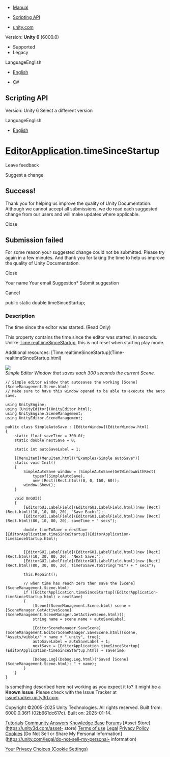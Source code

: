 [ ]()

  * [Manual](../Manual/index.html)
  * [Scripting API](../ScriptReference/index.html)

  * [unity.com](https://unity.com/)

Version: **Unity 6** (6000.0)

  * Supported
  * Legacy

LanguageEnglish

  * [English]()

  * C#

[ ](https://docs.unity3d.com)

## Scripting API

Version: Unity 6 Select a different version

LanguageEnglish

  * [English]()

#  [EditorApplication](EditorApplication.html).timeSinceStartup

Leave feedback

Suggest a change

## Success!

Thank you for helping us improve the quality of Unity Documentation. Although
we cannot accept all submissions, we do read each suggested change from our
users and will make updates where applicable.

Close

## Submission failed

For some reason your suggested change could not be submitted. Please <a>try
again</a> in a few minutes. And thank you for taking the time to help us
improve the quality of Unity Documentation.

Close

Your name Your email Suggestion* Submit suggestion

Cancel

[ ]()

public static double timeSinceStartup;

### Description

The time since the editor was started. (Read Only)

This property contains the time since the editor was started, in seconds.
Unlike [Time.realtimeSinceStartup](Time-realtimeSinceStartup.html), this is
not reset when starting play mode.  
  
Additional resources: [Time.realtimeSinceStartup](Time-
realtimeSinceStartup.html)  
  
![](../StaticFiles/ScriptRefImages/SimpleAutoSave.png)  
_Simple Editor Window that saves each 300 seconds the current Scene._

    
    
    // Simple editor window that autosaves the working [Scene](SceneManagement.Scene.html)
    // Make sure to have this window opened to be able to execute the auto save.  
      
    using UnityEngine;
    using [UnityEditor](UnityEditor.html);
    using UnityEngine.SceneManagement;
    using UnityEditor.SceneManagement;  
      
    public class SimpleAutoSave : [EditorWindow](EditorWindow.html)
    {
        static float saveTime = 300.0f;
        static double nextSave = 0;  
      
        static int autoSaveLabel = 1;  
      
        [[MenuItem](MenuItem.html)("Examples/Simple autoSave")]
        static void Init()
        {
            SimpleAutoSave window = (SimpleAutoSave)GetWindowWithRect(
                typeof(SimpleAutoSave),
                new [Rect](Rect.html)(0, 0, 160, 60));
            window.Show();
        }  
      
        void OnGUI()
        {
            [EditorGUI.LabelField](EditorGUI.LabelField.html)(new [Rect](Rect.html)(10, 10, 80, 20), "Save Each:");
            [EditorGUI.LabelField](EditorGUI.LabelField.html)(new [Rect](Rect.html)(80, 10, 80, 20), saveTime + " secs");  
      
            double timeToSave = nextSave - [EditorApplication.timeSinceStartup](EditorApplication-timeSinceStartup.html);  
      
    
            [EditorGUI.LabelField](EditorGUI.LabelField.html)(new [Rect](Rect.html)(10, 30, 80, 20), "Next Save:");
            [EditorGUI.LabelField](EditorGUI.LabelField.html)(new [Rect](Rect.html)(80, 30, 80, 20), timeToSave.ToString("N1") + " secs");  
      
            this.Repaint();  
      
            // when time has reach zero then save the [Scene](SceneManagement.Scene.html)
            if ([EditorApplication.timeSinceStartup](EditorApplication-timeSinceStartup.html) > nextSave)
            {
                [Scene](SceneManagement.Scene.html) scene = [SceneManager.GetActiveScene](SceneManagement.SceneManager.GetActiveScene.html)();
                string name = scene.name + autoSaveLabel;  
      
                [EditorSceneManager.SaveScene](SceneManagement.EditorSceneManager.SaveScene.html)(scene, "Assets/wibble/" + name + ".unity", true);
                autoSaveLabel = autoSaveLabel + 1;
                nextSave = [EditorApplication.timeSinceStartup](EditorApplication-timeSinceStartup.html) + saveTime;  
      
                [Debug.Log](Debug.Log.html)("Saved [Scene](SceneManagement.Scene.html): " + name);
            }
        }
    }
    

Is something described here not working as you expect it to? It might be a
**Known Issue**. Please check with the Issue Tracker at
[issuetracker.unity3d.com](https://issuetracker.unity3d.com).

Copyright ©2005-2025 Unity Technologies. All rights reserved. Built from:
6000.0.36f1 (02b661dc617c). Built on: 2025-01-14.

[Tutorials](https://unity3d.com/learn) [Community
Answers](https://answers.unity3d.com) [Knowledge
Base](https://support.unity3d.com/hc/en-us)
[Forums](https://forum.unity3d.com) [Asset Store](https://unity3d.com/asset-
store) [Terms of use](https://docs.unity3d.com/Manual/TermsOfUse.html)
[Legal](https://unity.com/legal) [Privacy
Policy](https://unity.com/legal/privacy-policy)
[Cookies](https://unity.com/legal/cookie-policy) [Do Not Sell or Share My
Personal Information](https://unity.com/legal/do-not-sell-my-personal-
information)

[Your Privacy Choices (Cookie Settings)](javascript:void\(0\);)

